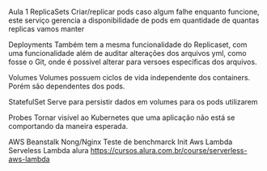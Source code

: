 Aula 1
ReplicaSets
Criar/replicar pods caso algum falhe enquanto funcione, este serviço gerencia a disponibilidade de pods em quantidade de quantas replicas vamos manter

Deployments
Também tem a mesma funcionalidade do Replicaset, com uma funcionalidade além de auditar alterações dos arquivos yml, como fosse o Git, onde é possivel 
alterar para versoes especificas dos arquivos.

Volumes
Volumes possuem ciclos de vida independente dos containers. Porém são dependentes dos pods.


StatefulSet
Serve para persistir dados em volumes para os pods utilizarem

Probes
Tornar visível ao Kubernetes que uma aplicação não está se comportando da maneira esperada.

AWS Beanstalk
Nong/Nginx
Teste de benchmarck
Init Aws Lambda Serveless
Lambda alura https://cursos.alura.com.br/course/serverless-aws-lambda